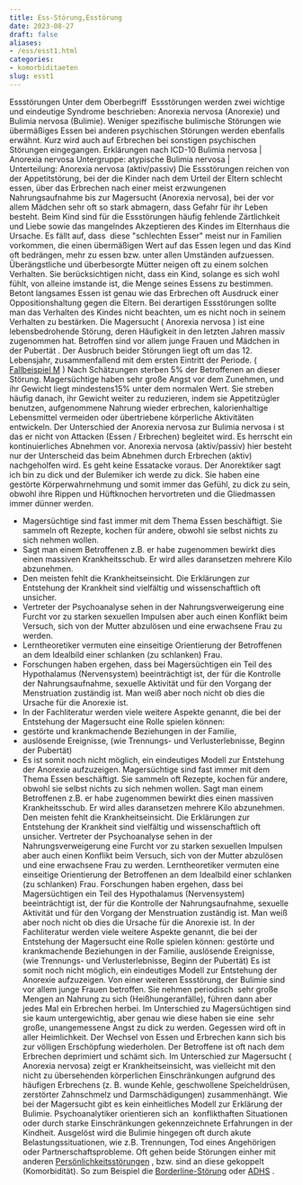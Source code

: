 ```yaml
---
title: Ess-Störung,Esstörung
date: 2023-08-27
draft: false
aliases:
- /ess/esst1.html
categories:
- komorbiditaeten
slug: esst1
---
```

Essstörungen
Unter dem Oberbegriff 
Essstörungen werden zwei wichtige und
eindeutige Syndrome beschrieben: Anorexia nervosa (Anorexie) und Bulimia nervosa
(Bulimie). Weniger spezifische bulimische Störungen wie übermäßiges Essen
bei anderen psychischen Störungen werden ebenfalls erwähnt. Kurz wird auch auf
Erbrechen bei sonstigen psychischen Störungen eingegangen.
Erklärungen nach ICD-10
Bulimia nervosa | Anorexia nervosa
Untergruppe: atypische Bulimia nervosa | Unterteilung: Anorexia nervosa (aktiv/passiv)
Die
Essstörungen reichen von der Appetitstörung, bei der die Kinder nach dem
Urteil der Eltern schlecht essen, über das Erbrechen nach einer meist
erzwungenen Nahrungsaufnahme bis zur Magersucht (Anorexia nervosa), bei der vor
allem Mädchen sehr oft so stark abmagern, dass Gefahr für ihr Leben besteht.
Beim
Kind sind für die Essstörungen häufig fehlende Zärtlichkeit und Liebe sowie
das mangelndes Akzeptieren des Kindes im Elternhaus die Ursache.
Es
fällt auf, dass  diese "schlechten Esser" meist nur in Familien
vorkommen, die einen übermäßigen Wert auf das Essen legen und das Kind oft
bedrängen, mehr zu essen bzw. unter allen Umständen aufzuessen.
Überängstliche
und überbesorgte Mütter neigen oft zu einem solchen Verhalten. Sie berücksichtigen
nicht, dass ein Kind, solange es sich wohl fühlt, von alleine imstande ist, die
Menge seines Essens zu bestimmen.
Betont
langsames Essen ist genau wie das Erbrechen oft Ausdruck einer Oppositionshaltung
gegen die Eltern. Bei derartigen Essstörungen sollte man das Verhalten des
Kindes nicht beachten, um es nicht noch in seinem Verhalten zu bestärken.
Die
Magersucht ( Anorexia nervosa ) ist eine lebensbedrohende Störung, deren Häufigkeit in den
letzten Jahren massiv zugenommen hat. Betroffen sind vor allem junge Frauen und
Mädchen in der Pubertät .
Der
Ausbruch beider Störungen liegt oft um das 12. Lebensjahr, zusammenfallend mit
dem ersten Eintritt der Periode.
( [Fallbeispiel
M](https://borderliner.ch/fallbeisp_m_1/fallbeispiel_m.htm) )
Nach
Schätzungen sterben 5% der Betroffenen an dieser Störung.
Magersüchtige
haben sehr große Angst vor dem Zunehmen, und ihr Gewicht liegt mindestens15%
unter dem normalen Wert. Sie streben häufig danach, ihr Gewicht weiter zu
reduzieren, indem sie Appetitzügler benutzen, aufgenommene Nahrung wieder
erbrechen, kalorienhaltige Lebensmittel vermeiden oder übertriebene körperliche
Aktivitäten entwickeln.
Der
Unterschied der Anorexia nervosa zur Bulimia nervosa i st das er nicht von Attacken (Essen / Erbrechen) begleitet wird. Es herrscht
ein kontinuierliches Abnehmen vor. Anorexia nervosa (aktiv/passiv) hier
besteht nur der Unterscheid das beim Abnehmen durch Erbrechen (aktiv)
nachgeholfen wird. Es geht keine Essatacke voraus. Der Anorektiker sagt ich bin
zu dick und der Bulemiker ich werde zu dick.
Sie
haben eine gestörte Körperwahrnehmung und somit immer das Gefühl, zu dick zu
sein, obwohl ihre Rippen und Hüftknochen hervortreten und die Gliedmassen immer
dünner werden.
- Magersüchtige
sind fast immer mit dem Thema Essen beschäftigt. Sie sammeln oft Rezepte,
kochen für andere, obwohl sie selbst nichts zu sich nehmen wollen.
- Sagt man einem
Betroffenen z.B. er habe zugenommen bewirkt dies einen massiven Krankheitsschub.
Er wird alles daransetzen mehrere Kilo abzunehmen.
- Den
meisten fehlt die Krankheitseinsicht. Die Erklärungen zur Entstehung der
Krankheit sind vielfältig und
wissenschaftlich oft unsicher.
- Vertreter
der Psychoanalyse sehen in der Nahrungsverweigerung eine Furcht vor zu starken
sexuellen Impulsen aber auch einen Konflikt beim Versuch, sich von der Mutter
abzulösen und eine erwachsene Frau zu werden.
- Lerntheoretiker
vermuten eine einseitige Orientierung der Betroffenen an dem Idealbild einer
schlanken (zu schlanken) Frau.
- Forschungen
haben ergehen, dass bei Magersüchtigen ein Teil des Hypothalamus (Nervensystem)
beeinträchtigt ist, der für die Kontrolle der Nahrungsaufnahme, sexuelle
Aktivität und für den Vorgang der Menstruation zuständig ist. Man weiß aber noch nicht ob dies die Ursache für die Anorexie ist.
- In
der Fachliteratur werden viele weitere Aspekte genannt, die bei der Entstehung
der Magersucht eine Rolle spielen können:
- gestörte
und krankmachende Beziehungen in der Familie,
- auslösende
Ereignisse, (wie Trennungs- und Verlusterlebnisse, Beginn der Pubertät)
- Es
ist somit noch nicht möglich, ein eindeutiges Modell zur Entstehung der Anorexie
aufzuzeigen.
Magersüchtige
sind fast immer mit dem Thema Essen beschäftigt. Sie sammeln oft Rezepte,
kochen für andere, obwohl sie selbst nichts zu sich nehmen wollen.
Sagt man einem
Betroffenen z.B. er habe zugenommen bewirkt dies einen massiven Krankheitsschub.
Er wird alles daransetzen mehrere Kilo abzunehmen.
Den
meisten fehlt die Krankheitseinsicht. Die Erklärungen zur Entstehung der
Krankheit sind vielfältig und
wissenschaftlich oft unsicher.
Vertreter
der Psychoanalyse sehen in der Nahrungsverweigerung eine Furcht vor zu starken
sexuellen Impulsen aber auch einen Konflikt beim Versuch, sich von der Mutter
abzulösen und eine erwachsene Frau zu werden.
Lerntheoretiker
vermuten eine einseitige Orientierung der Betroffenen an dem Idealbild einer
schlanken (zu schlanken) Frau.
Forschungen
haben ergehen, dass bei Magersüchtigen ein Teil des Hypothalamus (Nervensystem)
beeinträchtigt ist, der für die Kontrolle der Nahrungsaufnahme, sexuelle
Aktivität und für den Vorgang der Menstruation zuständig ist. Man weiß aber noch nicht ob dies die Ursache für die Anorexie ist.
In
der Fachliteratur werden viele weitere Aspekte genannt, die bei der Entstehung
der Magersucht eine Rolle spielen können:
gestörte
und krankmachende Beziehungen in der Familie,
auslösende
Ereignisse, (wie Trennungs- und Verlusterlebnisse, Beginn der Pubertät)
Es
ist somit noch nicht möglich, ein eindeutiges Modell zur Entstehung der Anorexie
aufzuzeigen.
Von
einer weiteren Essstörung, der Bulimie sind vor allem junge Frauen betroffen. Sie nehmen periodisch  sehr große Mengen an Nahrung zu sich
(Heißhungeranfälle), führen dann aber jedes Mal ein
Erbrechen herbei.
Im
Unterschied zu Magersüchtigen sind sie kaum untergewichtig, aber genau wie
diese haben sie eine  sehr große, unangemessene Angst zu dick zu werden.
Gegessen wird oft in aller Heimlichkeit. Der Wechsel von Essen und Erbrechen
kann sich bis zur völligen Erschöpfung wiederholen.
Der
Betroffene ist oft nach dem Erbrechen deprimiert und schämt sich. Im
Unterschied zur Magersucht ( Anorexia nervosa) zeigt er Krankheitseinsicht, was
vielleicht mit den nicht zu übersehenden körperlichen Einschränkungen
aufgrund des häufigen Erbrechens (z. B. wunde Kehle, geschwollene Speicheldrüsen,
zerstörter Zahnschmelz und Darmschädigungen) zusammenhängt.
Wie
bei der Magersucht gibt es kein einheitliches Modell zur Erklärung der Bulimie.
Psychoanalytiker
orientieren sich an  konflikthaften Situationen oder durch starke Einschränkungen
gekennzeichnete Erfahrungen in der Kindheit. Ausgelöst wird die Bulimie
hingegen oft durch akute Belastungssituationen, wie z.B. Trennungen, Tod eines
Angehörigen oder Partnerschaftsprobleme.
Oft
gehen beide Störungen einher mit anderen [Persönlichkeitsstörungen](https://borderliner.ch/persstoerung/persstoerung1.html) , bzw. sind
an diese gekoppelt (Komorbidität). So zum Beispiel die [Borderline-Störung](https://borderliner.ch/bord/bord1/bord1.html) oder [ADHS](https://borderliner.ch/ads/ads.html) .
